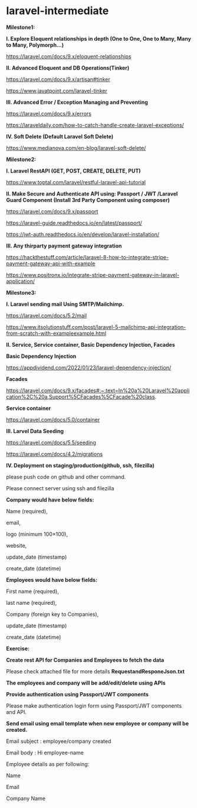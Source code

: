 # laravel-intermediate

**Milestone1:**

**I. Explore Eloquent relationships in depth (One to One, One to Many, Many to Many, Polymorph...)**

https://laravel.com/docs/9.x/eloquent-relationships

**II. Advanced Eloquent and DB Operations(Tinker)**

https://laravel.com/docs/9.x/artisan#tinker

https://www.javatpoint.com/laravel-tinker


**III. Advanced Error / Exception Managing and Preventing**

https://laravel.com/docs/9.x/errors

https://laraveldaily.com/how-to-catch-handle-create-laravel-exceptions/

**IV. Soft Delete (Default Laravel Soft Delete)**

https://www.medianova.com/en-blog/laravel-soft-delete/


**Milestone2:**


**I. Laravel RestAPI (GET, POST, CREATE, DELETE, PUT)**

https://www.toptal.com/laravel/restful-laravel-api-tutorial

**II. Make Secure and Authenticate API  using: Passport / JWT /Laravel Guard Component (Install 3rd Party Component using composer)**

https://laravel.com/docs/9.x/passport

https://laravel-guide.readthedocs.io/en/latest/passport/

https://jwt-auth.readthedocs.io/en/develop/laravel-installation/



**III. Any thirparty payment gateway integration**

https://hackthestuff.com/article/laravel-8-how-to-integrate-stripe-payment-gateway-api-with-example

https://www.positronx.io/integrate-stripe-payment-gateway-in-laravel-application/



**Milestone3:**

**I. Laravel sending mail Using SMTP/Mailchimp.**

https://laravel.com/docs/5.2/mail

https://www.itsolutionstuff.com/post/laravel-5-mailchimp-api-integration-from-scratch-with-exampleexample.html

**II. Service, Service container, Basic Dependency Injection, Facades**

**Basic Dependency Injection**

https://appdividend.com/2022/01/23/laravel-dependency-injection/

**Facades**

https://laravel.com/docs/9.x/facades#:~:text=In%20a%20Laravel%20application%2C%20a,Support%5CFacades%5CFacade%20class.

**Service container**

https://laravel.com/docs/5.0/container


**III. Larvel Data Seeding**

https://laravel.com/docs/5.5/seeding

https://laravel.com/docs/4.2/migrations


**IV. Deployment on staging/production(github, ssh, filezilla)**

please push code on github and other command.

Please connect server using ssh and filezilla


**Company would have below fields:**

Name (required), 

email, 

logo (minimum 100×100), 

website, 

update_date (timestamp)

create_date (datetime)


**Employees would have below fields:**

First name (required), 

last name (required), 

Company (foreign key to Companies), 

update_date (timestamp)

create_date (datetime)



**Exercise:**

**Create rest API for Companies and Employees to fetch the data**

Please check attached file for more details **RequestandResponeJson.txt**

**The employees and company will be add/edit/delete using APIs**


**Provide authentication using Passport/JWT components**

Please make authentication login form using  Passport/JWT components and API.


**Send email using email template when new employee or company will be created.**

Email subject : employee/company created

Email body : Hi employee-name

Employee details as per following:

Name

Email

Company Name

 


